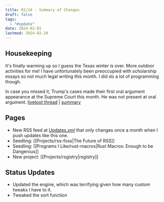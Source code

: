 ```yaml
---
title: 02/24 - Summary of Changes
draft: false
tags:
  - "#update"
date: 2024-02-01
lastmod: 2024-02-29
---
```

## Housekeeping
It's finally warming up so I guess the Texas winter is over. More outdoor activities for me! I have unfortunately been preoccupied with scholarship essays so not much legal writing this month. I did do a lot of programming though.

In case you missed it, Trump's cases made their first oral argument appearance at the Supreme Court this month. He was not present at oral argument. [livetoot thread](https://social.treehouse.systems/@be_far/111896728515160424) | [summary](https://social.treehouse.systems/@be_far/111897288561422460)
## Pages
- New RSS feed at [Updates.xml](/Updates.xml) that only changes once a month when I push updates like this one.
- Seedling: [[Projects/rss-foss|The Future of RSS]]
- Seedling: [[Programs I Like/rust-macros|Rust Macros: Enough to be Dangerous]]
- New project: [[Projects/rsgistry|rsgistry]]
## Status Updates
- Updated the engine, which was terrifying given how many custom tweaks I have to it.
- Tweaked the sort function